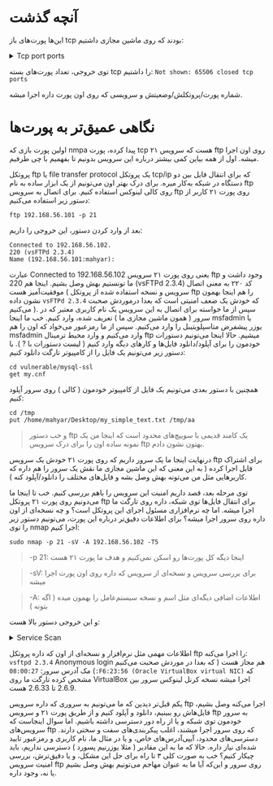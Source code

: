 # آنچه گذشت
این‌ها پورت‌های باز tcp بودند که روی ماشین مجازی داشتیم:
<details>
<summary>Tcp port ports</summary>
</br>
  
  ```
Starting Nmap 7.94 ( https://nmap.org ) at 2024-04-14 18:58 +0330
Nmap scan report for 192.168.56.102
Host is up (0.000092s latency).
Not shown: 65506 closed tcp ports (reset)
PORT      STATE SERVICE
21/tcp    open  ftp
22/tcp    open  ssh
23/tcp    open  telnet
25/tcp    open  smtp
53/tcp    open  domain
80/tcp    open  http
111/tcp   open  rpcbind
139/tcp   open  netbios-ssn
445/tcp   open  microsoft-ds
512/tcp   open  exec
513/tcp   open  login
514/tcp   open  shell
1099/tcp  open  rmiregistry
1524/tcp  open  ingreslock
2049/tcp  open  nfs
2121/tcp  open  ccproxy-ftp
3306/tcp  open  mysql
3632/tcp  open  distccd
5432/tcp  open  postgresql
5900/tcp  open  vnc
6000/tcp  open  X11
6667/tcp  open  irc
6697/tcp  open  ircs-u
8009/tcp  open  ajp13
8180/tcp  open  unknown
8787/tcp  open  msgsrvr
33847/tcp open  unknown
35181/tcp open  unknown
35811/tcp open  unknown
41689/tcp open  unknown
MAC Address: 08:00:27:F6:23:56 (Oracle VirtualBox virtual NIC)

Nmap done: 1 IP address (1 host up) scanned in 15.48 seconds

```
</details>


توی خروجی، تعداد پورت‌های بسته tcp را داشتیم: `Not shown: 65506 closed tcp ports`

شماره پورت/پروتکلش/وضعیتش و سرویسی که روی اون پورت داره اجرا میشه.

# نگاهی عمیق‌تر به پورت‌ها
اولین پورت بازی که nmpa پیدا کرده، پورت tcp ۲۱ هست که سرویس ftp روی اون اجرا میشه. اول از همه بیاین کمی بیشتر درباره این سرویس بدونیم تا بفهمیم با چی طرفیم.

پروتکل ftp یا file transfer protocol یک پروتکل tcp/ip که برای انتقال فایل بین دو دستگاه در شبکه به‌کار میره. برای درک بهتر اون می‌تونیم از یک ابزار ساده به نام ftp روی کالی لینوکس استفاده کنیم. برای اتصال به سرویس ftp روی پورت ۲۱ کاربر از دستور زیر استفاده می‌کنیم:

`ftp 192.168.56.101 -p 21`


بعد از وارد کردن دستور، این خروجی را داریم:

```
Connected to 192.168.56.102.
220 (vsFTPd 2.3.4)
Name (192.168.56.101:mahyar):
```
عبارت Connected to 192.168.56.102 یعنی روی پورت ۲۱ سرویس ftp وجود داشت و ما تونستیم بهش وصل بشیم.
اینجا هم 220 (vsFTPd 2.3.4) کد ۲۲۰ به معنی اتصال موفقیت‌آمیز هست ( سرویس و نسخه استفاده شده از پروتکل ftp را هم اینجا بهمون نشون داده `vsFTPd 2.3.4` که خودش یک ضعف امنیتی است که بعدا درموردش صحبت می‌کنیم ).
سپس از ما خواسته برای اتصال به این سرویس یک نام کاربری معتبر که در سرور ( همون ماشین مجازی ما ) تعریف شده، وارد کنیم. خب ما اینجا msfadmin یا یوزر پیشفرض متاسپلویتیبل را وارد می‌کنیم. سپس از ما رمزعبور می‌خواد که اون را هم msfadmin وارد می‌کنیم و وارد محیط ترمینال ftp میشیم. حالا اینجا می‌تونیم دستورات خودمون را برای آپلود/دانلود فایل‌ها و کارهای دیگه وارد کنیم ( لیست دستورات با ? ). با دستور زیر می‌تونیم یک فایل را از کامپیوتر تارگت دانلود کنیم:

```
cd vulnerable/mysql-ssl
get my.cnf
```

همچنین با دستور بعدی می‌تونیم یک فایل از کامپیوتر خودمون ( کالی ) روی سرور آپلود کنیم:
```
cd /tmp
put /home/mahyar/Desktop/my_simple_text.txt /tmp/aa
```

> و خب دستور ftp یک کامند قدیمی با سوییچ‌های محدود است که اینجا من یک نمونه ساده اون را برای درک سرویس ftp بهتون نشون دادم.

درنهایت اینجا ما یک سرور داریم که روی پورت ۲۱ خودش یک سرویس ftp برای اشتراک فایل اجرا کرده ( به این معنی که این ماشین مجازی ما نقش یک سرور را هم داره که کاربرهایی مثل من می‌تونه بهش وصل بشه و فایل‌های مختلف را دانلود/آپلود کنه ).

توی مرحله بعد، قصد داریم امنیت این سرویس را باهم بررسی کنیم. خب تا اینجا ما می‌دونیم روی پورت ۲۱ پروتکل ftp برای انتقال فایل‌ها توی شبکه، داره روی تارگت ما اجرا میشه. اما چه نرم‌افزاری مسئول اجرای این پروتکل است؟ و چه نسخه‌ای از اون داره روی سرور اجرا میشه؟ برای اطلاعات دقیق‌تر درباره این پورت، می‌تونیم دستور زیر را توی nmap اجرا کنیم:

```
sudo nmap -p 21 -sV -A 192.168.56.102 -T5
```

> -p 21: اینجا دیگه کل پورت‌ها رو اسکن نمی‌کنیم و هدف ما پورت ۲۱ هست

> -sV: برای بررسی سرویس و نسخه‌ای از سرویس که داره روی اون پورت اجرا میشه

> -A: اطلاعات اضافی دیگه‌ای مثل اسم و نسخه سیستم‌عامل را بهمون میده ( اگه بتونه )


و این خروجی دستور بالا هست:

<details>
<summary>Service Scan</summary>
</br>

  ```
Starting Nmap 7.94SVN ( https://nmap.org ) at 2024-05-29 17:58 +0330
Nmap scan report for 192.168.56.102
Host is up (0.00068s latency).

PORT   STATE SERVICE VERSION
21/tcp open  ftp     vsftpd 2.3.4
| ftp-syst: 
|   STAT: 
| FTP server status:
|      Connected to 192.168.56.1
|      Logged in as ftp
|      TYPE: ASCII
|      No session bandwidth limit
|      Session timeout in seconds is 300
|      Control connection is plain text
|      Data connections will be plain text
|      vsFTPd 2.3.4 - secure, fast, stable
|_End of status
|_ftp-anon: Anonymous FTP login allowed (FTP code 230)
MAC Address: 08:00:27:F6:23:56 (Oracle VirtualBox virtual NIC)
Warning: OSScan results may be unreliable because we could not find at least 1 open and 1 closed port
Device type: general purpose
Running: Linux 2.6.X
OS CPE: cpe:/o:linux:linux_kernel:2.6
OS details: Linux 2.6.9 - 2.6.33
Network Distance: 1 hop
Service Info: OS: Unix

TRACEROUTE
HOP RTT     ADDRESS
1   0.68 ms 192.168.56.102

OS and Service detection performed. Please report any incorrect results at https://nmap.org/submit/ .
Nmap done: 1 IP address (1 host up) scanned in 2.56 seconds
```

</details>


اطلاعات مهمی مثل نرم‌افزار و نسخه‌‌ای از اون که داره پروتکل ftp را اجرا می‌کنه: `vsftpd 2.3.4`
Anonymous login هم مجاز هست ( که بعدا در موردش صحبت می‌کنیم )
مک آدرس سرور: `08:00:27:F6:23:56 (Oracle VirtualBox virtual NIC)` که مشخص کرده تارگت ما روی VirtualBox اجرا میشه
نسخه کرنل لینوکس سرور بین 2.6.9 تا 2.6.33 هست.

یکم قبل‌تر دیدین که ما می‌تونیم به سروری که داره سرویس ftp اجرا می‌کنه وصل بشیم، فایل‌هاش رو ببینیم، دانلود و آپلود کنیم و از طریق پورت ۲۱ و سرویس ftp به سرور خودمون توی شبکه و یا از راه دور دسترسی داشته باشیم. اما سوال اینجاست که سرویس‌های ftp که روی سرور اجرا میشند، اغلب پیکربندی‌های سفت و سختی دارند. دسترسی‌های محدود، آیپی‌آدرس‌های خاص، و یا در مثال ما، نام کاربری و رمزعبور تایید شده‌ای نیاز داره. حالا که ما به این مقادیر ( مثلا یوزرنیم پسورد ) دسترسی نداریم، باید چیکار کنیم؟ خب به صورت کلی ۳ تا راه برای حل این مشکل، و یا دقیق‌ترش، بررسی امنیت سرویس ftp روی سرور و این‌که آیا ما به عنوان مهاجم می‌تونیم بهش وصل بشیم یا نه، وجود داره.
